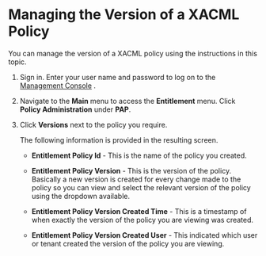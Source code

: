 # Managing the Version of a XACML Policy

You can manage the version of a XACML policy using the instructions in
this topic.

1.  Sign in. Enter your user name and password to log on to the
    [Management Console]({{base_path}}/setup/getting-started-with-the-management-console)
    .
2.  Navigate to the **Main** menu to access the **Entitlement** menu.
    Click **Policy Administration** under **PAP**.
3.  Click **Versions** next to the policy you require.  

    The following information is provided in the resulting screen.
    -   **Entitlement Policy Id** - This is the name of the policy you
        created.

    -   **Entitlement Policy Version** - This is the version of the
        policy. Basically a new version is created for every change made
        to the policy so you can view and select the relevant version of
        the policy using the dropdown available.

    -   **Entitlement Policy Version Created Time** - This is a
        timestamp of when exactly the version of the policy you are
        viewing was created.

    -   **Entitlement Policy Version Created User** - This indicated
        which user or tenant created the version of the policy you are
        viewing.
